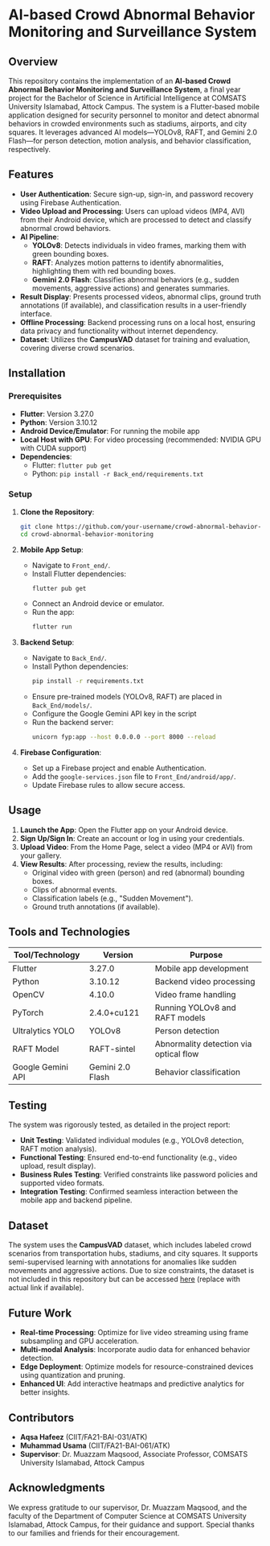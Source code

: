 # AI-based Crowd Abnormal Behavior Monitoring and Surveillance System

## Overview
This repository contains the implementation of an **AI-based Crowd Abnormal Behavior Monitoring and Surveillance System**, a final year project for the Bachelor of Science in Artificial Intelligence at COMSATS University Islamabad, Attock Campus. The system is a Flutter-based mobile application designed for security personnel to monitor and detect abnormal behaviors in crowded environments such as stadiums, airports, and city squares. It leverages advanced AI models—YOLOv8, RAFT, and Gemini 2.0 Flash—for person detection, motion analysis, and behavior classification, respectively.

## Features
- **User Authentication**: Secure sign-up, sign-in, and password recovery using Firebase Authentication.
- **Video Upload and Processing**: Users can upload videos (MP4, AVI) from their Android device, which are processed to detect and classify abnormal crowd behaviors.
- **AI Pipeline**:
  - **YOLOv8**: Detects individuals in video frames, marking them with green bounding boxes.
  - **RAFT**: Analyzes motion patterns to identify abnormalities, highlighting them with red bounding boxes.
  - **Gemini 2.0 Flash**: Classifies abnormal behaviors (e.g., sudden movements, aggressive actions) and generates summaries.
- **Result Display**: Presents processed videos, abnormal clips, ground truth annotations (if available), and classification results in a user-friendly interface.
- **Offline Processing**: Backend processing runs on a local host, ensuring data privacy and functionality without internet dependency.
- **Dataset**: Utilizes the **CampusVAD** dataset for training and evaluation, covering diverse crowd scenarios.


## Installation
### Prerequisites
- **Flutter**: Version 3.27.0
- **Python**: Version 3.10.12
- **Android Device/Emulator**: For running the mobile app
- **Local Host with GPU**: For video processing (recommended: NVIDIA GPU with CUDA support)
- **Dependencies**:
  - Flutter: `flutter pub get`
  - Python: `pip install -r Back_end/requirements.txt`

### Setup
1. **Clone the Repository**:
   ```bash
   git clone https://github.com/your-username/crowd-abnormal-behavior-monitoring.git
   cd crowd-abnormal-behavior-monitoring
   ```

2. **Mobile App Setup**:
   - Navigate to `Front_end/`.
   - Install Flutter dependencies:
     ```bash
     flutter pub get
     ```
   - Connect an Android device or emulator.
   - Run the app:
     ```bash
     flutter run
     ```

3. **Backend Setup**:
   - Navigate to `Back_End/`.
   - Install Python dependencies:
     ```bash
     pip install -r requirements.txt
     ```
   - Ensure pre-trained models (YOLOv8, RAFT) are placed in `Back_End/models/`.
   - Configure the Google Gemini API key in the script
   - Run the backend server:
     ```bash
     unicorn fyp:app --host 0.0.0.0 --port 8000 --reload
     ```

4. **Firebase Configuration**:
   - Set up a Firebase project and enable Authentication.
   - Add the `google-services.json` file to `Front_End/android/app/`.
   - Update Firebase rules to allow secure access.

## Usage
1. **Launch the App**: Open the Flutter app on your Android device.
2. **Sign Up/Sign In**: Create an account or log in using your credentials.
3. **Upload Video**: From the Home Page, select a video (MP4 or AVI) from your gallery.
4. **View Results**: After processing, review the results, including:
   - Original video with green (person) and red (abnormal) bounding boxes.
   - Clips of abnormal events.
   - Classification labels (e.g., "Sudden Movement").
   - Ground truth annotations (if available).

## Tools and Technologies
| Tool/Technology         | Version       | Purpose                              |
|-------------------------|---------------|--------------------------------------|
| Flutter                 | 3.27.0        | Mobile app development               |
| Python                  | 3.10.12       | Backend video processing             |
| OpenCV                  | 4.10.0        | Video frame handling                 |
| PyTorch                 | 2.4.0+cu121   | Running YOLOv8 and RAFT models       |
| Ultralytics YOLO        | YOLOv8       | Person detection                     |
| RAFT Model              | RAFT-sintel   | Abnormality detection via optical flow |
| Google Gemini API       | Gemini 2.0 Flash | Behavior classification            |

## Testing
The system was rigorously tested, as detailed in the project report:
- **Unit Testing**: Validated individual modules (e.g., YOLOv8 detection, RAFT motion analysis).
- **Functional Testing**: Ensured end-to-end functionality (e.g., video upload, result display).
- **Business Rules Testing**: Verified constraints like password policies and supported video formats.
- **Integration Testing**: Confirmed seamless interaction between the mobile app and backend pipeline.

## Dataset
The system uses the **CampusVAD** dataset, which includes labeled crowd scenarios from transportation hubs, stadiums, and city squares. It supports semi-supervised learning with annotations for anomalies like sudden movements and aggressive actions. Due to size constraints, the dataset is not included in this repository but can be accessed [here](#) (replace with actual link if available).

## Future Work
- **Real-time Processing**: Optimize for live video streaming using frame subsampling and GPU acceleration.
- **Multi-modal Analysis**: Incorporate audio data for enhanced behavior detection.
- **Edge Deployment**: Optimize models for resource-constrained devices using quantization and pruning.
- **Enhanced UI**: Add interactive heatmaps and predictive analytics for better insights.

## Contributors
- **Aqsa Hafeez** (CIIT/FA21-BAI-031/ATK)
- **Muhammad Usama** (CIIT/FA21-BAI-061/ATK)
- **Supervisor**: Dr. Muazzam Maqsood, Associate Professor, COMSATS University Islamabad, Attock Campus


## Acknowledgments
We express gratitude to our supervisor, Dr. Muazzam Maqsood, and the faculty of the Department of Computer Science at COMSATS University Islamabad, Attock Campus, for their guidance and support. Special thanks to our families and friends for their encouragement.

